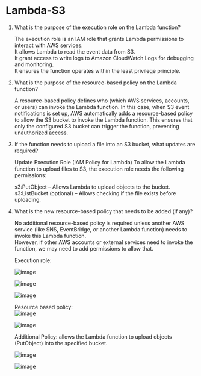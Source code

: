 # Lambda-S3
1. What is the purpose of the execution role on the Lambda function?
   
   The execution role is an IAM role that grants Lambda permissions to interact with AWS services.  
   It allows Lambda to read the event data from S3.  
   It grant access to write logs to Amazon CloudWatch Logs for debugging and monitoring.  
   It ensures the function operates within the least privilege principle.  

2. What is the purpose of the resource-based policy on the Lambda function?
   
   A resource-based policy defines who (which AWS services, accounts, or users) can invoke the Lambda function.
   In this case, when S3 event notifications is set up, AWS automatically adds a resource-based policy to allow the S3 bucket to invoke the Lambda function.
   This ensures that only the configured S3 bucket can trigger the function, preventing unauthorized access.

4. If the function needs to upload a file into an S3 bucket, what updates are required?
   
   Update Execution Role (IAM Policy for Lambda)
   To allow the Lambda function to upload files to S3, the execution role needs the following permissions:

   s3:PutObject – Allows Lambda to upload objects to the bucket.
   s3:ListBucket (optional) – Allows checking if the file exists before uploading.

5. What is the new resource-based policy that needs to be added (if any)?
   
   No additional resource-based policy is required unless another AWS service (like SNS, EventBridge, or another Lambda function) needs to invoke this Lambda function.  
   However, if other AWS accounts or external services need to invoke the function, we may need to add permissions to allow that.  


   Execution role:
   
   ![image](https://github.com/user-attachments/assets/b367774b-26e3-4af7-b492-0c6598275468)  

   ![image](https://github.com/user-attachments/assets/acceace5-426d-4b68-898a-113e6c67ef0a)

   ![image](https://github.com/user-attachments/assets/4603e04e-397d-498e-b0e7-51bba8e59eae)

   Resource based policy:  
   ![image](https://github.com/user-attachments/assets/48797b43-aea8-41bd-a73d-2a25869f5c88)  

   ![image](https://github.com/user-attachments/assets/a4c35593-8f2b-4db0-91ff-801383b6d48b)

   Additional Policy: allows the Lambda function to upload objects (PutObject) into the specified bucket.
   
   ![image](https://github.com/user-attachments/assets/73c726c1-bcb2-44a7-a244-cdf1c3962f03)

   ![image](https://github.com/user-attachments/assets/12841896-1666-4090-90b4-d90ac0226aab)
   







